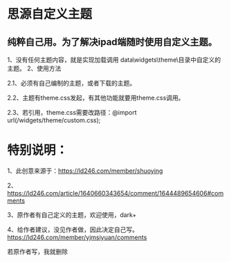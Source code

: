# 思源自定义主题
## 纯粹自己用。为了解决ipad端随时使用自定义主题。

1、没有任何主题内容，就是实现加载调用 data\widgets\theme\目录中自定义的主题。
2、使用方法

2.1、必须有自己编制的主题，或者下载的主题。

2.2、主题有theme.css发起，有其他功能就要用theme.css调用。

2.3、若引用，theme.css需要改路径：@import url(/widgets/theme/custom.css);

# 特别说明：
1、此创意来源于：https://ld246.com/member/shuoying

2、https://ld246.com/article/1640660343654/comment/1644489654606#comments

3、原作者有自己定义的主题，欢迎使用，dark+

4、给作者建议，没见作者做，因此决定自己写。https://ld246.com/member/yjmsiyuan/comments

若原作者写，我就删除
